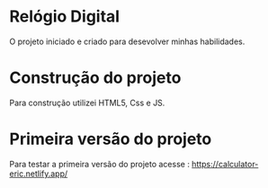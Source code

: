 # Relógio Digital

O projeto iniciado e criado para desevolver minhas habilidades.

# Construção do projeto
Para construção utilizei HTML5, Css e JS.

# Primeira versão do projeto
Para testar a primeira versão do projeto acesse : https://calculator-eric.netlify.app/
